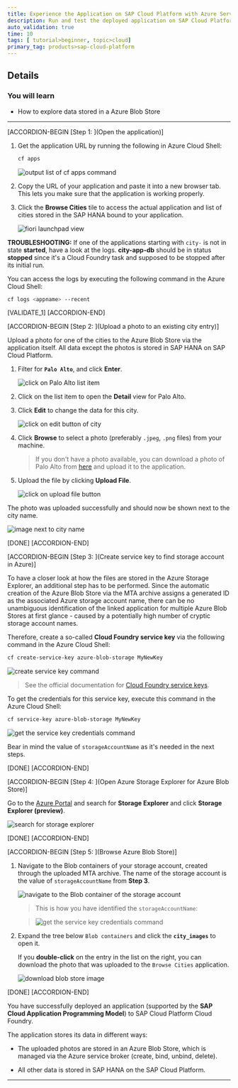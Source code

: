 ```yaml
---
title: Experience the Application on SAP Cloud Platform with Azure Services
description: Run and test the deployed application on SAP Cloud Platform with Azure services.
auto_validation: true
time: 10
tags: [ tutorial>beginner, topic>cloud]
primary_tag: products>sap-cloud-platform
---
```


## Details
### You will learn
  - How to explore data stored in a Azure Blob Store

---

[ACCORDION-BEGIN [Step 1: ](Open the application)]

1. Get the application URL by running the following in Azure Cloud Shell:

    ```Bash
    cf apps
    ```

    ![output list of cf apps command](cf-apps-router-url.png)

2. Copy the URL of your application and paste it into a new browser tab. This lets you make sure that the application is working properly.

3. Click the **Browse Cities** tile to access the actual application and list of cities stored in the SAP HANA bound to your application.

    ![fiori launchpad view](click-fiori-tile.png)

**TROUBLESHOOTING:** If one of the applications starting with `city-` is not in state **started**, have a look at the logs. **city-app-db** should be in status **stopped** since it's a Cloud Foundry task and supposed to be stopped after its initial run.

You can access the logs by executing the following command in the Azure Cloud Shell: 

```Bash
cf logs <appname> --recent
```

[VALIDATE_1]
[ACCORDION-END]

[ACCORDION-BEGIN [Step 2: ](Upload a photo to an existing city entry)]

Upload a photo for one of the cities to the Azure Blob Store via the application itself. All data except the photos is stored in SAP HANA on SAP Cloud Platform.

1. Filter for **`Palo Alto`**, and click **Enter**.

    ![click on Palo Alto list item](click-on-list-item.png)

2. Click on the list item to open the **Detail** view for Palo Alto.

3. Click **Edit** to change the data for this city.

    ![click on edit button of city](edit-city.png)

4. Click **Browse** to select a photo (preferably `.jpeg`, `.png` files) from your machine.

    > If you don't have a photo available, you can download a photo of Palo Alto from [here]( https://www.google.com/search?q=palo+alto&source=lnms&tbm=isch&sa=X&ved=0ahUKEwj9guie0-7jAhVBLlAKHf4-AJgQ_AUIEigC&biw=1680&bih=899&dpr=2 ) and upload it to the application.

5. Upload the file by clicking **Upload File**.

    ![click on upload file button](upload-file.png)

The photo was uploaded successfully and should now be shown next to the city name.  

![image next to city name](upload-successful.png)

[DONE]
[ACCORDION-END]

[ACCORDION-BEGIN [Step 3: ](Create service key to find storage account in Azure)]

To have a closer look at how the files are stored in the Azure Storage Explorer, an additional step has to be performed. Since the automatic creation of the Azure Blob Store via the MTA archive assigns a generated ID as the associated Azure storage account name, there can be no unambiguous identification of the linked application for multiple Azure Blob Stores at first glance - caused by a potentially high number of cryptic storage account names.

Therefore, create a so-called **Cloud Foundry service key** via the following command in the Azure Cloud Shell:

```Bash
cf create-service-key azure-blob-storage MyNewKey
```

![create service key command](create-service-key.png)

> See the official documentation for [Cloud Foundry service keys](https://docs.cloudfoundry.org/devguide/services/service-keys.html).

To get the credentials for this service key, execute this command in the Azure Cloud Shell:

```Bash
cf service-key azure-blob-storage MyNewKey
```

![get the service key credentials command](get-service-key-credentials.png)

Bear in mind the value of `storageAccountName` as it's needed in the next steps.

[DONE]
[ACCORDION-END]

[ACCORDION-BEGIN [Step 4: ](Open Azure Storage Explorer for Azure Blob Store)]

Go to the [Azure Portal](https://portal.azure.com) and search for **Storage Explorer** and click **Storage Explorer (preview)**.

![search for storage explorer](storage-explorer-preview.png)


[DONE]
[ACCORDION-END]


[ACCORDION-BEGIN [Step 5: ](Browse Azure Blob Store)]

1. Navigate to the Blob containers of your storage account, created through the uploaded MTA archive. The name of the storage account is the value of `storageAccountName` from **Step 3**.

    ![navigate to the Blob container of the storage account](storage-account-explorer.png)

    > This is how you have identified the `storageAccountName`:

    > ![get the service key credentials command](get-service-key-credentials.png)

2. Expand the tree below `Blob containers` and click the **`city_images`** to open it.

    If you **double-click** on the entry in the list on the right, you can download the photo that was uploaded to the `Browse Cities` application.

    ![download blob store image](download-image.png)

[DONE]
[ACCORDION-END]

You have successfully deployed an application (supported by the **SAP Cloud Application Programming Model**) to SAP Cloud Platform Cloud Foundry.

The application stores its data in different ways:

  - The uploaded photos are stored in an Azure Blob Store, which is managed via the Azure service broker (create, bind, unbind, delete).

  - All other data is stored in SAP HANA on the SAP Cloud Platform.

---
